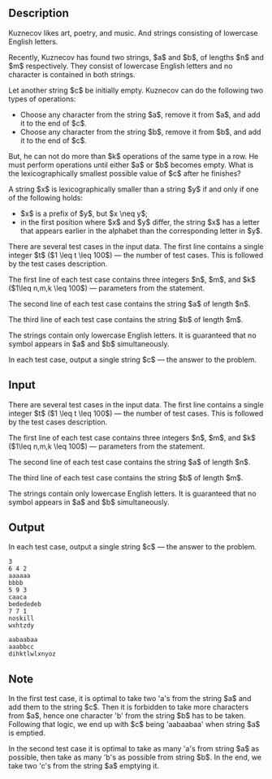 ## Description

<div><p><span class="tex-font-style-it">Kuznecov likes art, poetry, and music. And strings consisting of lowercase English letters.</span></p><p>Recently, Kuznecov has found two strings, $a$ and $b$, of lengths $n$ and $m$ respectively. They consist of lowercase English letters and <span class="tex-font-style-bf">no character is contained in both strings</span>. </p><p>Let another string $c$ be initially empty. Kuznecov can do the following two types of operations:</p><ul> <li> Choose any character from the string $a$, remove it from $a$, and add it to the end of $c$. </li><li> Choose any character from the string $b$, remove it from $b$, and add it to the end of $c$. </li></ul><p>But, he can not do more than $k$ operations of the same type in a row. He must perform operations until either $a$ or $b$ becomes empty. What is the lexicographically smallest possible value of $c$ after he finishes?</p><p>A string $x$ is lexicographically smaller than a string $y$ if and only if one of the following holds:</p><ul><li> $x$ is a prefix of $y$, but $x \neq y$; </li><li> in the first position where $x$ and $y$ differ, the string $x$ has a letter that appears earlier in the alphabet than the corresponding letter in $y$.</li></ul></div><div class="input-specification"><p>There are several test cases in the input data. The first line contains a single integer $t$ ($1 \leq t \leq 100$)&nbsp;— the number of test cases. This is followed by the test cases description.</p><p>The first line of each test case contains three integers $n$, $m$, and $k$ ($1\leq n,m,k \leq 100$)&nbsp;— parameters from the statement.</p><p>The second line of each test case contains the string $a$ of length $n$.</p><p>The third line of each test case contains the string $b$ of length $m$. </p><p>The strings contain only lowercase English letters. It is guaranteed that no symbol appears in $a$ and $b$ simultaneously.</p></div><div class="output-specification"><p>In each test case, output a single string $c$&nbsp;— the answer to the problem.</p></div>

## Input

<p>There are several test cases in the input data. The first line contains a single integer $t$ ($1 \leq t \leq 100$)&nbsp;— the number of test cases. This is followed by the test cases description.</p><p>The first line of each test case contains three integers $n$, $m$, and $k$ ($1\leq n,m,k \leq 100$)&nbsp;— parameters from the statement.</p><p>The second line of each test case contains the string $a$ of length $n$.</p><p>The third line of each test case contains the string $b$ of length $m$. </p><p>The strings contain only lowercase English letters. It is guaranteed that no symbol appears in $a$ and $b$ simultaneously.</p>

## Output

<p>In each test case, output a single string $c$&nbsp;— the answer to the problem.</p>





```input1
3
6 4 2
aaaaaa
bbbb
5 9 3
caaca
bedededeb
7 7 1
noskill
wxhtzdy
```




```output1
aabaabaa
aaabbcc
dihktlwlxnyoz
```



## Note

<p>In the first test case, it is optimal to take two '<span class="tex-font-style-tt">a</span>'s from the string $a$ and add them to the string $c$. Then it is forbidden to take more characters from $a$, hence one character '<span class="tex-font-style-tt">b</span>' from the string $b$ has to be taken. Following that logic, we end up with $c$ being '<span class="tex-font-style-tt">aabaabaa</span>' when string $a$ is emptied.</p><p>In the second test case it is optimal to take as many '<span class="tex-font-style-tt">a</span>'s from string $a$ as possible, then take as many '<span class="tex-font-style-tt">b</span>'s as possible from string $b$. In the end, we take two '<span class="tex-font-style-tt">c</span>'s from the string $a$ emptying it. </p>
